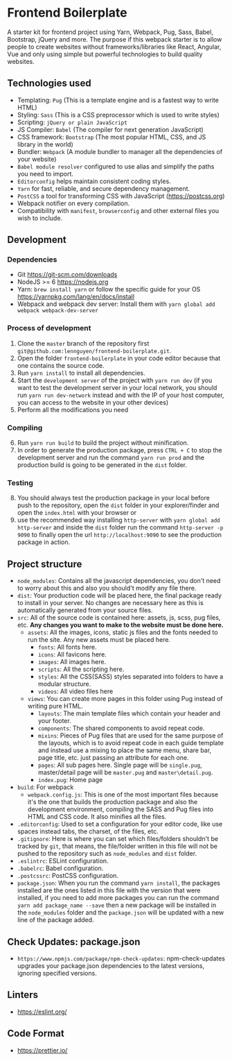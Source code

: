 # Frontend Boilerplate

A starter kit for frontend project using Yarn, Webpack, Pug, Sass, Babel, Bootstrap, jQuery and more.
The purpose if this webpack starter is to allow people to create websites without frameworks/libraries like React, Angular, Vue and only using simple but powerful technologies to build quality websites.

## Technologies used

- Templating: `Pug` (This is a template engine and is a fastest way to write HTML)
- Styling: `Sass` (This is a CSS preprocessor which is used to write styles)
- Scripting: `jQuery or plain JavaScript`
- JS Compiler: `Babel` (The compiler for next generation JavaScript)
- CSS framework: `Bootstrap` (The most popular HTML, CSS, and JS library in the world)
- Bundler: `Webpack` (A module bundler to manager all the dependencies of your website)
- `Babel module resolver` configured to use alias and simplify the paths you need to import.
- `Editorconfig` helps maintain consistent coding styles.
- `Yarn` for fast, reliable, and secure dependency management.
- `PostCSS` a tool for transforming CSS with JavaScript (https://postcss.org)
- Webpack notifier on every compilation.
- Compatibility with `manifest`, `browserconfig` and other external files you wish to include.

## Development

### Dependencies

- Git https://git-scm.com/downloads
- NodeJS >= 6 https://nodejs.org
- Yarn: `brew install yarn` or follow the specific guide for your OS https://yarnpkg.com/lang/en/docs/install
- Webpack and webpack dev server: Install them with `yarn global add webpack webpack-dev-server`

### Process of development

1. Clone the `master` branch of the repository first `git@github.com:lennguyen/frontend-boilerplate.git`.
2. Open the folder `frontend-boilerplate` in your code editor because that one contains the source code.
3. Run `yarn install` to install all dependencies.
4. Start the `development server` of the project with `yarn run dev` (if you want to test the development server in your local network, you should run `yarn run dev-network` instead and with the IP of your host computer, you can access to the website in your other devices)
5. Perform all the modifications you need

### Compiling

6. Run `yarn run build` to build the project without minification.
7. In order to generate the production package, press `CTRL + C` to stop the development server and run the command `yarn run prod` and the production build is going to be generated in the `dist` folder.

### Testing

8. You should always test the production package in your local before push to the repository, open the `dist` folder in your explorer/finder and open the `index.html` with your browser or
9. use the recommended way installing `http-server` with `yarn global add http-server` and inside the `dist` folder run the command `http-server -p 9090` to finally open the url `http://localhost:9090` to see the production package in action.

## Project structure

- `node_modules`: Contains all the javascript dependencies, you don't need to worry about this and also you should't modify any file there.
- `dist`: Your production code will be placed here, the final package ready to install in your server. No changes are necessary here as this is automatically generated from your source files.
- `src`: All of the source code is contained here: assets, js, scss, pug files, etc. **Any changes you want to make to the website must be done here.**
  - `assets`: All the images, icons, static js files and the fonts needed to run the site. Any new assets must be placed here.
    - `fonts`: All fonts here.
    - `icons`: All favicons here.
    - `images`: All images here.
    - `scripts`: All the scripting here.
    - `styles`: All the CSS(SASS) styles separated into folders to have a modular structure.
    - `videos`: All video files here
  - `views`: You can create more pages in this folder using Pug instead of writing pure HTML.
    - `layouts`: The main template files which contain your header and your footer.
    - `components`: The shared components to avoid repeat code.
    - `mixins`: Pieces of Pug files that are used for the same purpose of the layouts, which is to avoid repeat code in each guide template and instead use a mixing to place the same menu, share bar, page title, etc. just passing an attribute for each one.
    - `pages`: All sub pages here. Single page will be `single.pug`, master/detail page will be `master.pug` and `master\detail.pug`.
    - `index.pug`: Home page
- `build`: For webpack
  - `webpack.config.js`: This is one of the most important files because it's the one that builds the production package and also the development environment, compiling the SASS and Pug files into HTML and CSS code. It also minifies all the files.
- `.editorconfig`: Used to set a configuration for your editor code, like use spaces instead tabs, the charset, of the files, etc.
- `.gitignore`: Here is where you can set which files/folders shouldn't be tracked by `git`, that means, the file/folder written in this file will not be pushed to the repository such as `node_modules` and `dist` folder.
- `.eslintrc`: ESLint configuration.
- `.babelrc`: Babel configuration.
- `.postcssrc`: PostCSS configuration.
- `package.json`: When you run the command `yarn install`, the packages installed are the ones listed in this file with the version that were installed, if you need to add more packages you can run the command `yarn add package_name --save` then a new package will be installed in the `node_modules` folder and the `package.json` will be updated with a new line of the package added.

## Check Updates: package.json

- `https://www.npmjs.com/package/npm-check-updates`: npm-check-updates upgrades your package.json dependencies to the latest versions, ignoring specified versions.

## Linters

- https://eslint.org/

## Code Format

- https://prettier.io/
